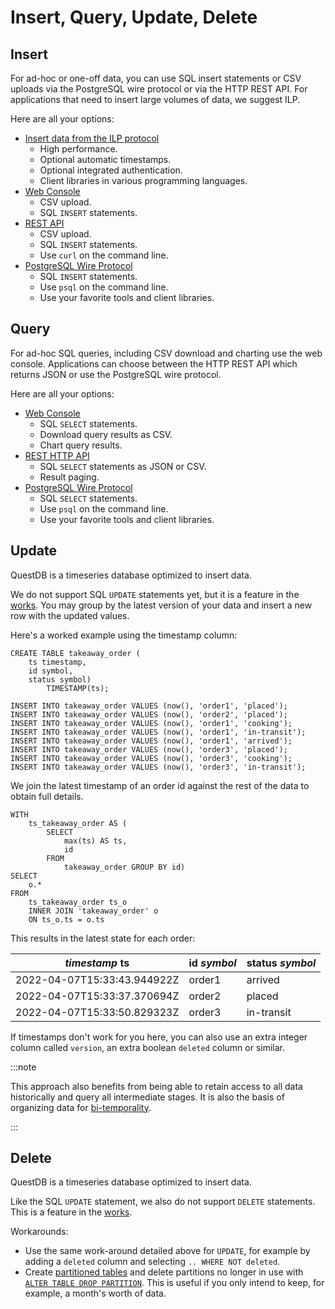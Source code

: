 # Insert, Query, Update, Delete

## Insert

For ad-hoc or one-off data, you can use SQL insert statements or CSV uploads
via the PostgreSQL wire protocol or via the HTTP REST API.
For applications that need to insert large volumes of data, we suggest ILP.

Here are all your options:

* [Insert data from the ILP protocol](/docs/connect/ilp)
  * High performance.
  * Optional automatic timestamps.
  * Optional integrated authentication.
  * Client libraries in various programming languages.
* [Web Console](/docs/connect/web-console)
  * CSV upload.
  * SQL `INSERT` statements.
* [REST API](/docs/connect/rest)
  * CSV upload.
  * SQL `INSERT` statements.
  * Use `curl` on the command line.
* [PostgreSQL Wire Protocol](/docs/connect/postgres)
  * SQL `INSERT` statements.
  * Use `psql` on the command line.
  * Use your favorite tools and client libraries.

## Query

For ad-hoc SQL queries, including CSV download and charting use the web console.
Applications can choose between the HTTP REST API which returns JSON or use
the PostgreSQL wire protocol.

Here are all your options:

* [Web Console](/docs/connect/web-console)
  * SQL `SELECT` statements.
  * Download query results as CSV.
  * Chart query results.
* [REST HTTP API](/docs/connect/rest)
  * SQL `SELECT` statements as JSON or CSV.
  * Result paging.
* [PostgreSQL Wire Protocol](/docs/connect/postgres)
  * SQL `SELECT` statements.
  * Use `psql` on the command line.
  * Use your favorite tools and client libraries.

## Update

QuestDB is a timeseries database optimized to insert data.

We do not support SQL `UPDATE` statements yet, but it is a feature in the
[works](/docs/faq/troubleshooting/#how-do-i-update-or-delete-a-row).
You may group by the latest version of your data and insert a new row with the
updated values.

Here's a worked example using the timestamp column:

```questdb-sql
CREATE TABLE takeaway_order (
    ts timestamp,
    id symbol,
    status symbol)
        TIMESTAMP(ts);

INSERT INTO takeaway_order VALUES (now(), 'order1', 'placed');
INSERT INTO takeaway_order VALUES (now(), 'order2', 'placed');
INSERT INTO takeaway_order VALUES (now(), 'order1', 'cooking');
INSERT INTO takeaway_order VALUES (now(), 'order1', 'in-transit');
INSERT INTO takeaway_order VALUES (now(), 'order1', 'arrived');
INSERT INTO takeaway_order VALUES (now(), 'order3', 'placed');
INSERT INTO takeaway_order VALUES (now(), 'order3', 'cooking');
INSERT INTO takeaway_order VALUES (now(), 'order3', 'in-transit');
```

We join the latest timestamp of an order id against the rest of the data to
obtain full details.

```questdb-sql
WITH
    ts_takeaway_order AS (
        SELECT
            max(ts) AS ts,
            id
        FROM
            takeaway_order GROUP BY id)
SELECT
    o.*
FROM
    ts_takeaway_order ts_o
    INNER JOIN 'takeaway_order' o
    ON ts_o.ts = o.ts
```

This results in the latest state for each order:

|*timestamp* ts             |id *symbol*|status *symbol*|
|---------------------------|-----------|---------------|
|2022-04-07T15:33:43.944922Z|order1     |arrived        |
|2022-04-07T15:33:37.370694Z|order2     |placed         |
|2022-04-07T15:33:50.829323Z|order3     |in-transit     |

If timestamps don't work for you here, you can also use an extra integer column
called `version`, an extra boolean `deleted` column or similar.


:::note

This approach also benefits from being able to retain access to all data
historically and query all intermediate stages. It is also the basis of
organizing data for
[bi-temporality](https://martinfowler.com/articles/bitemporal-history.html).

:::

## Delete

QuestDB is a timeseries database optimized to insert data.

Like the SQL `UPDATE` statement, we also do not support `DELETE` statements.
This is a feature in the
[works](/docs/faq/troubleshooting#how-do-i-update-or-delete-a-row).

Workarounds:
  * Use the same work-around detailed above for `UPDATE`, for example by adding
    a `deleted` column and selecting `.. WHERE NOT deleted`.
  * Create [partitioned tables](/docs/concept/partitions) and delete
    partitions no longer in use with
    [`ALTER TABLE DROP PARTITION`](/docs/reference/sql/alter-table-drop-partition).
    This is useful if you only intend to keep, for example, a month's
    worth of data.
